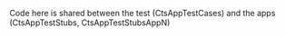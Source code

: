 Code here is shared between the test (CtsAppTestCases) and the apps (CtsAppTestStubs,
CtsAppTestStubsAppN)
